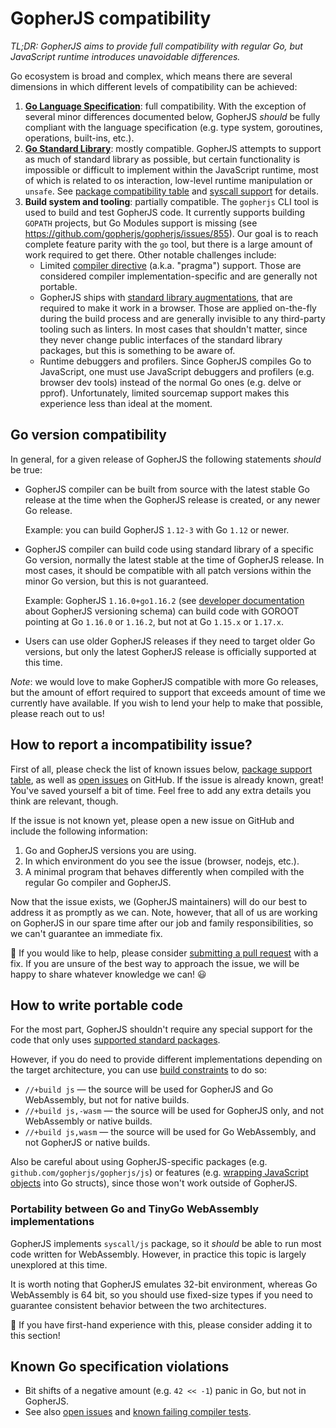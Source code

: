 # GopherJS compatibility

_TL;DR: GopherJS aims to provide full compatibility with regular Go, but JavaScript runtime introduces unavoidable differences._

Go ecosystem is broad and complex, which means there are several dimensions in which different levels of compatibility can be achieved:

 1. **[Go Language Specification](https://golang.org/ref/spec)**: full compatibility. With the exception of several minor differences documented below, GopherJS _should_ be fully compliant with the language specification (e.g. type system, goroutines, operations, built-ins, etc.).
 2. **[Go Standard Library](https://pkg.go.dev/std)**: mostly compatible. GopherJS attempts to support as much of standard library as possible, but certain functionality is impossible or difficult to implement within the JavaScript runtime, most of which is related to os interaction, low-level runtime manipulation or `unsafe`. See [package compatibility table](packages.md) and [syscall support](syscalls.md) for details.
 3. **Build system and tooling**: partially compatible. The `gopherjs` CLI tool is used to build and test GopherJS code. It currently supports building `GOPATH` projects, but Go Modules support is missing (see https://github.com/gopherjs/gopherjs/issues/855). Our goal is to reach complete feature parity with the `go` tool, but there is a large amount of work required to get there. Other notable challenges include:
    - Limited [compiler directive](pragma.md) (a.k.a. "pragma") support. Those are considered compiler implementation-specific and are generally not portable.
    - GopherJS ships with [standard library augmentations](../compiler/natives/src/), that are required to make it work in a browser. Those are applied on-the-fly during the build process and are generally invisible to any third-party tooling such as linters. In most cases that shouldn't matter, since they never change public interfaces of the standard library packages, but this is something to be aware of.
    - Runtime debuggers and profilers. Since GopherJS compiles Go to JavaScript, one must use JavaScript debuggers and profilers (e.g. browser dev tools) instead of the normal Go ones (e.g. delve or pprof). Unfortunately, limited sourcemap support makes this experience less than ideal at the moment.

## Go version compatibility

In general, for a given release of GopherJS the following statements _should_ be true:

  - GopherJS compiler can be built from source with the latest stable Go release at the time when the GopherJS release is created, or any newer Go release. 
  
    Example: you can build GopherJS `1.12-3` with Go `1.12` or newer.

  - GopherJS compiler can build code using standard library of a specific Go version, normally the latest stable at the time of GopherJS release. In most cases, it should be compatible with all patch versions within the minor Go version, but this is not guaranteed. 
  
    Example: GopherJS `1.16.0+go1.16.2` (see [developer documentation](https://github.com/gopherjs/gopherjs/wiki/Developer-Guidelines#versions) about GopherJS versioning schema) can build code with GOROOT pointing at Go `1.16.0` or `1.16.2`, but not at Go `1.15.x` or `1.17.x`.

  - Users can use older GopherJS releases if they need to target older Go versions, but only the latest GopherJS release is officially supported at this time.

_Note_: we would love to make GopherJS compatible with more Go releases, but the amount of effort required to support that exceeds amount of time we currently have available. If you wish to lend your help to make that possible, please reach out to us!

## How to report a incompatibility issue?

First of all, please check the list of known issues below, [package support table](packages.md), as well as [open issues](https://github.com/gopherjs/gopherjs/issues) on GitHub. If the issue is already known, great! You've saved yourself a bit of time. Feel free to add any extra details you think are relevant, though.

If the issue is not known yet, please open a new issue on GitHub and include the following information:

  1. Go and GopherJS versions you are using.
  2. In which environment do you see the issue (browser, nodejs, etc.).
  3. A minimal program that behaves differently when compiled with the regular Go compiler and GopherJS.

Now that the issue exists, we (GopherJS maintainers) will do our best to address it as promptly as we can. Note, however, that all of us are working on GopherJS in our spare time after our job and family responsibilities, so we can't guarantee an immediate fix. 

🚧 If you would like to help, please consider [submitting a pull request](https://github.com/gopherjs/gopherjs/wiki/Developer-Guidelines) with a fix. If you are unsure of the best way to approach the issue, we will be happy to share whatever knowledge we can! 😃

## How to write portable code

For the most part, GopherJS shouldn't require any special support for the code that only uses [supported standard packages](packages.md).

However, if you do need to provide different implementations depending on the target architecture, you can use [build constraints](https://golang.org/cmd/go/#hdr-Build_constraints) to do so:

  - `//+build js` — the source will be used for GopherJS and Go WebAssembly, but not for native builds.
  - `//+build js,-wasm` — the source will be used for GopherJS only, and not WebAssembly or native builds.
  - `//+build js,wasm` — the source will be used for Go WebAssembly, and not GopherJS or native builds.

Also be careful about using GopherJS-specific packages (e.g. `github.com/gopherjs/gopherjs/js`) or features (e.g. [wrapping JavaScript objects](https://github.com/gopherjs/gopherjs/wiki/JavaScript-Tips-and-Gotchas#tips) into Go structs), since those won't work outside of GopherJS.

### Portability between Go and TinyGo WebAssembly implementations

GopherJS implements `syscall/js` package, so it _should_ be able to run most code written for WebAssembly. However, in practice this topic is largely unexplored at this time.

It is worth noting that GopherJS emulates 32-bit environment, whereas Go WebAssembly is 64 bit, so you should use fixed-size types if you need to guarantee consistent behavior between the two architectures.

🚧 If you have first-hand experience with this, please consider adding it to this section!

## Known Go specification violations

  - Bit shifts of a negative amount (e.g. `42 << -1`) panic in Go, but not in GopherJS.
  - See also [open issues](https://github.com/gopherjs/gopherjs/issues) and [known failing compiler tests](https://github.com/gopherjs/gopherjs/blob/master/tests/run.go).